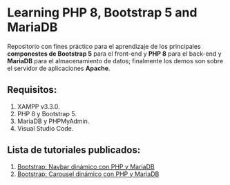 # Learning PHP 8, Bootstrap 5 and MariaDB
Repositorio con fines práctico para el aprendizaje de los principales **componestes de Bootstrap 5** para el front-end y **PHP 8** para el back-end y **MariaDB** para el almacenamiento de datos; finalmente los demos son sobre el servidor de aplicaciones **Apache**.

## Requisitos:
1. XAMPP v3.3.0.
2. PHP 8 y Bootstrap 5.
3. MariaDB y PHPMyAdmin.
4. Visual Studio Code.

## Lista de tutoriales publicados:
1. [Bootstrap: Navbar dinámico con PHP y MariaDB](http://blog.hadsonpar.com/2023/06/bootstrap-navbar-dinamico-con-php-y.html)
2. [Bootstrap: Carousel dinámico con PHP y MariaDB](http://blog.hadsonpar.com/2023/07/bootstrap-carousel-dinamico-con-php-y.html)
